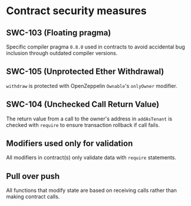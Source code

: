 # Contract security measures

## SWC-103 (Floating pragma)

Specific compiler pragma `0.8.0` used in contracts to avoid accidental bug inclusion through outdated compiler versions.

## SWC-105 (Unprotected Ether Withdrawal)

`withdraw` is protected with OpenZeppelin `Ownable`'s `onlyOwner` modifier.

## SWC-104 (Unchecked Call Return Value)

The return value from a call to the owner's address in `addAsTenant` is checked with `require` to ensure transaction rollback if call fails.

## Modifiers used only for validation

All modifiers in contract(s) only validate data with `require` statements.

## Pull over push

All functions that modify state are based on receiving calls rather than making contract calls.
